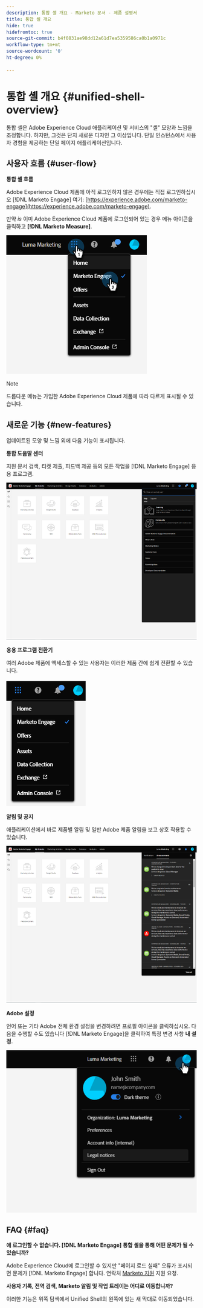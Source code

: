 ```yaml
---
description: 통합 셸 개요 - Marketo 문서 - 제품 설명서
title: 통합 셸 개요
hide: true
hidefromtoc: true
source-git-commit: b4f0831ae98dd12a61d7ea5359586ca0b1a0971c
workflow-type: tm+mt
source-wordcount: '0'
ht-degree: 0%

---
```


# 통합 셸 개요 {#unified-shell-overview}

통합 셸은 Adobe Experience Cloud 애플리케이션 및 서비스의 &quot;셸&quot; 모양과 느낌을 조정합니다. 하지만, 그것은 단지 새로운 디자인 그 이상입니다. 단일 인스턴스에서 사용자 경험을 제공하는 단일 페이지 애플리케이션입니다.

## 사용자 흐름 {#user-flow}

**통합 셸 흐름**

Adobe Experience Cloud 제품에 아직 로그인하지 않은 경우에는 직접 로그인하십시오 [!DNL Marketo Engage] 여기: [https://experience.adobe.com/marketo-engage](https://experience.adobe.com/marketo-engage).

만약 _is_ 이미 Adobe Experience Cloud 제품에 로그인되어 있는 경우 메뉴 아이콘을 클릭하고 **[!DNL Marketo Measure]**.

![](assets/unified-shell-overview-1.png)

>[!NOTE]
>
>드롭다운 메뉴는 가입한 Adobe Experience Cloud 제품에 따라 다르게 표시될 수 있습니다.

## 새로운 기능 {#new-features}

업데이트된 모양 및 느낌 외에 다음 기능이 표시됩니다.

**통합 도움말 센터**

지원 문서 검색, 티켓 제출, 피드백 제공 등의 모든 작업을 [!DNL Marketo Engage] 응용 프로그램.

![](assets/unified-shell-overview-2.png)

**응용 프로그램 전환기**

여러 Adobe 제품에 액세스할 수 있는 사용자는 이러한 제품 간에 쉽게 전환할 수 있습니다.

![](assets/unified-shell-overview-3.png)

**알림 및 공지**

애플리케이션에서 바로 제품별 알림 및 일반 Adobe 제품 알림을 보고 상호 작용할 수 있습니다.

![](assets/unified-shell-overview-4.png)

**Adobe 설정**

언어 또는 기타 Adobe 전체 환경 설정을 변경하려면 프로필 아이콘을 클릭하십시오. 다음을 수행할 수도 있습니다 [!DNL Marketo Engage]을 클릭하여 특정 변경 사항 **내 설정**.

![](assets/unified-shell-overview-5.png)

## FAQ {#faq}

**에 로그인할 수 없습니다. [!DNL Marketo Engage] 통합 셸을 통해 어떤 문제가 될 수 있습니까?**

Adobe Experience Cloud에 로그인할 수 있지만 &quot;페이지 로드 실패&quot; 오류가 표시되면 문제가 [!DNL Marketo Engage] 합니다. 연락처 [Marketo 지원](https://nation.marketo.com/t5/support/ct-p/Support) 지원 요청.

**사용자 기록, 전역 검색, Marketo 알림 및 작업 트레이는 어디로 이동합니까?**

이러한 기능은 위쪽 탐색에서 Unified Shell의 왼쪽에 있는 새 막대로 이동되었습니다.
